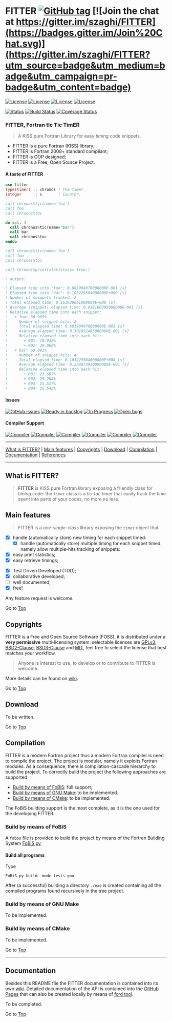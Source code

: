 <a name="top"></a>

# FITTER [![GitHub tag](https://img.shields.io/github/tag/szaghi/FITTER.svg)]() [![Join the chat at https://gitter.im/szaghi/FITTER](https://badges.gitter.im/Join%20Chat.svg)](https://gitter.im/szaghi/FITTER?utm_source=badge&utm_medium=badge&utm_campaign=pr-badge&utm_content=badge)

[![License](https://img.shields.io/badge/license-GNU%20GeneraL%20Public%20License%20v3,%20GPLv3-blue.svg)]()
[![License](https://img.shields.io/badge/license-BSD2-red.svg)]()
[![License](https://img.shields.io/badge/license-BSD3-red.svg)]()
[![License](https://img.shields.io/badge/license-MIT-red.svg)]()

[![Status](https://img.shields.io/badge/status-unstable-red.svg)]()
[![Build Status](https://travis-ci.org/szaghi/FITTER.svg?branch=master)](https://travis-ci.org/szaghi/FITTER)
[![Coverage Status](https://img.shields.io/codecov/c/github/szaghi/FITTER.svg)](http://codecov.io/github/szaghi/FITTER?branch=master)

### FITTER, Fortran tIc Tic TimER

> A KISS pure Fortran Library for easy *timing* code snippets.

- FITTER is a pure Fortran (KISS) library;
- FITTER is Fortran 2008+ standard compliant;
- FITTER is OOP designed;
- FITTER is a Free, Open Source Project.

#### A taste of FITTER

```fortran
use fitter
type(timer) :: chronos ! The timer.
integer     :: s       ! Counter.

call chronos%tic(name='foo')
call foo
call chronos%toc

do s=1, 4
  call chronos%tic(name='bar')
  call bar
  call chronos%toc
enddo

call chronos%tic(name='foo')
call foo
call chronos%toc

call chronos%print(statistics=.true.)

! output:

! Elapsed time into "foo": 0.603904970000000E-001 [s]
! Elapsed time into "bar": 0.103229564000000E+000 [s]
! Number of snippets tracked: 2
! Total elapsed time: 0.163620061000000E+000 [s]
! Average (snippet) elapsed time: 0.818100305000000E-001 [s]
! Relative elapsed time into each snippet:
!   + foo: 36.909%
!     Number of snippet hits: 2
!     Total elapsed time: 0.603904970000000E-001 [s]
!     Average elapsed time: 0.301952485000000E-001 [s]
!     Relative elapsed time into each hit:
!       + 001: 70.932%
!       + 002: 29.068%
!   + bar: 63.091%
!     Number of snippet hits: 4
!     Total elapsed time: 0.103229564000000E+000 [s]
!     Average elapsed time: 0.258073910000000E-001 [s]
!     Relative elapsed time into each hit:
!       + 001: 23.667%
!       + 002: 25.264%
!       + 003: 25.527%
!       + 004: 25.542%
```

#### Issues

[![GitHub issues](https://img.shields.io/github/issues/szaghi/FITTER.svg)]()
[![Ready in backlog](https://badge.waffle.io/szaghi/FITTER.png?label=ready&title=Ready)](https://waffle.io/szaghi/FITTER)
[![In Progress](https://badge.waffle.io/szaghi/FITTER.png?label=in%20progress&title=In%20Progress)](https://waffle.io/szaghi/FITTER)
[![Open bugs](https://badge.waffle.io/szaghi/FITTER.png?label=bug&title=Open%20Bugs)](https://waffle.io/szaghi/FITTER)

#### Compiler Support

[![Compiler](https://img.shields.io/badge/GNU-v6.1.1+-brightgreen.svg)]()
[![Compiler](https://img.shields.io/badge/Intel-v16.1+-brightgreen.svg)]()
[![Compiler](https://img.shields.io/badge/IBM%20XL-not%20tested-yellow.svg)]()
[![Compiler](https://img.shields.io/badge/g95-not%20tested-yellow.svg)]()
[![Compiler](https://img.shields.io/badge/NAG-not%20tested-yellow.svg)]()
[![Compiler](https://img.shields.io/badge/PGI-not%20tested-yellow.svg)]()

---

[What is FITTER?](#what-is-FITTER) | [Main features](#main-features) | [Copyrights](#copyrights) | [Download](#download) | [Compilation](#compilation) | [Documentation](#documentation) | [References](#references)

---

## What is FITTER?

> **FITTER** is KISS pure Fortran library exposing a friendly class for *timing* code: the `timer` class is a *tic-toc* timer that easily track the time spent into parts of your codes, no more no less.

## Main features

> FITTER is a *one-single-class* library exposing the `timer` object that

+ [x] handle (automatically store) new timing for each snippet timed:
    + [x] handle (automatically store) multiple timing for each snippet timed, namely allow multiple-hits tracking of snippets:
+ [x] easy print statistics;
+ [x] easy retrieve timings;
* [x] Test Driven Developed (TDD);
* [x] collaborative developed;
* [ ] well documented;
* [x] free!

Any feature request is welcome.

Go to [Top](#top)

## Copyrights

FITTER is a Free and Open Source Software (FOSS), it is distributed under a **very permissive** multi-licensing system: selectable licenses are [GPLv3](http://www.gnu.org/licenses/gpl-3.0.html), [BSD2-Clause](http://opensource.org/licenses/BSD-2-Clause), [BSD3-Clause](http://opensource.org/licenses/BSD-3-Clause) and [MIT](http://opensource.org/licenses/MIT), feel free to select the license that best matches your workflow.

> Anyone is interest to use, to develop or to contribute to FITTER is welcome.

More details can be found on [wiki](https://github.com/szaghi/FITTER/wiki/Copyrights).

Go to [Top](#top)

## Download

To be written.

Go to [Top](#top)

## Compilation

FITTER is a modern Fortran project thus a modern Fortran compiler is need to compile the project. The project is modular, namely it exploits Fortran modules. As a consequence, there is compilation-cascade hierarchy to build the project. To correctly build the project the following approaches are supported

+ [Build by means of FoBiS](#build-by-means-of-fobis): full support;
+ [Build by means of GNU Make](#build-by-means-of-gnu-make): to be implemented.
+ [Build by means of CMake](#build-by-means-of-cmake): to be implemented.

The FoBiS building support is the most complete, as it is the one used for the developing FITTER.

### Build by means of FoBiS

A `fobos` file is provided to build the project by means of the Fortran Building System [FoBiS.py](https://github.com/szaghi/FoBiS).

#### Build all programs

Type

```shell
FoBiS.py build -mode tests-gnu
```

After (a successful) building a directory `./exe` is created containing all the compiled programs found recursively in the tree project.

### Build by means of GNU Make

To be implemented.

### Build by means of CMake

To be implemented.

Go to [Top](#top)

---

## Documentation

Besides this README file the FITTER documentation is contained into its own [wiki](https://github.com/szaghi/FITTER/wiki). Detailed documentation of the API is contained into the [GitHub Pages](http://szaghi.github.io/FITTER/index.html) that can also be created locally by means of [ford tool](https://github.com/cmacmackin/ford).

To be completed.

Go to [Top](#top)
